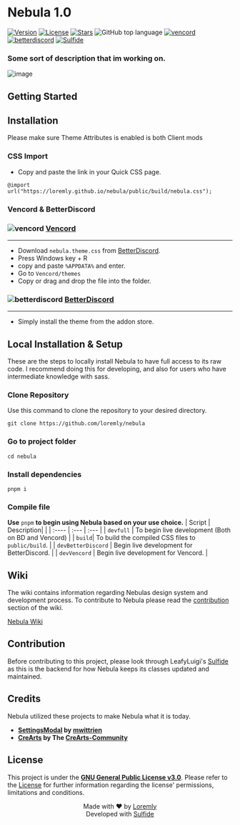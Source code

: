 # Nebula 1.0
[![Version](https://img.shields.io/github/manifest-json/v/loremly/nebula?style=for-the-badge&labelColor=404c5a&color=0a4d41)](.github/docs/changelog.md)
[![License](https://img.shields.io/github/license/loremly/nebula?style=for-the-badge&labelColor=404c5a&color=0a4d41)](license)
[![Stars](https://img.shields.io/github/stars/loremly/nebula?style=for-the-badge&labelColor=404c5a&color=0a4d41)](https://github.com/loremly/nebula/stargazers)
![GitHub top language](https://img.shields.io/github/languages/top/loremly/nebula?style=for-the-badge&labelColor=404c5a&color=0a4d41)
[![vencord](https://img.shields.io/badge/vencord-mod?style=for-the-badge&color=404c5a)](https://vencord.dev)
[![betterdiscord](https://img.shields.io/badge/betterdiscord-mod?style=for-the-badge&color=404c5a)](https://vencord.dev)
[![Sulfide](https://img.shields.io/badge/sulfide-language?style=for-the-badge&color=404c5a)](https://github.com/LeafyLuigi/sulfide)

### Some sort of description that im working on.
![image](https://github.com/user-attachments/assets/b3db0075-e637-4b27-a357-e260d062b0f3)

## Getting Started



## Installation
Please make sure Theme Attributes is enabled is both Client mods
### CSS Import
- Copy and paste the link in your Quick CSS page.
```
@import url("https://loremly.github.io/nebula/public/build/nebula.css");
```

### Vencord & BetterDiscord
  
### ![vencord](https://discord-extensions.github.io/assets/icons/vencord.gif) **[Vencord](https://github.com/Vendicated/Vencord)**
---
- Download `nebula.theme.css` from [BetterDiscord](https://betterdiscord.app/theme/nebula).
- Press Windows key + R
- copy and paste `%APPDATA%` and enter.
- Go to `Vencord/themes`
- Copy or drag and drop the file into the folder.

### ![betterdiscord](https://discord-extensions.github.io/assets/icons/betterdiscord.png) **[BetterDiscord](https://betterdiscord.app)**
---

- Simply install the theme from the addon store.

## Local Installation & Setup
These are the steps to locally install Nebula to have full access to its raw code. I recommend doing this for developing, and also for users who have intermediate knowledge with sass. 
### Clone Repository 
Use this command to clone the repository to your desired directory.
```
git clone https://github.com/loremly/nebula
```

### Go to project folder
```
cd nebula
```

### Install dependencies
```
pnpm i
```
### Compile file

**Use** `pnpm` **to begin using Nebula based on your use choice.**
| Script | Description| |
| :---- | :--- | :--- |
| `devfull` | To begin live development (Both on BD and Vencord) |
| `build`| To build the compiled CSS files to `public/build`. | 
| `devBetterDiscord` | Begin live development for BetterDiscord. | 
| `devVencord` | Begin live development for Vencord. | 

## Wiki
The wiki contains information regarding Nebulas design system and development process. To contribute to Nebula please read the [contribution](https://github.com/loremly/nebula/wiki) section of the wiki.

[Nebula Wiki](https://github.com/loremly/nebula/wiki)

## Contribution
Before contributing to this project, please look through LeafyLuigi's [Sulfide](https://github.com/LeafyLuigi/sulfide) as this is the backend for how Nebula keeps its classes updated and maintained.

## Credits
Nebula utilized these projects to make Nebula what it is today.

- **[SettingsModal](https://github.com/mwittrien/BetterDiscordAddons/tree/master/Themes/SettingsModal) by [mwittrien](https://github.com/mwittrien)**
- **[CreArts](https://github.com/CreArts-Community/CreArts-Discord) by The [CreArts-Community](https://github.com/CreArts-Community)**



## License

This project is under the **[GNU General Public License v3.0](https://spdx.org/licenses/GPL-3.0-or-later.html)**. Please refer to the [License](license) for further information regarding the license' permissions, limitations and conditions.


<div align="center">
<span>Made with ♥️ by <a href="https://github.com/loremly">Loremly</a></span>
<br>
<span>Developed with <a href="https://github.com/LeafyLuigi/sulfide">Sulfide</a></span>
</div>